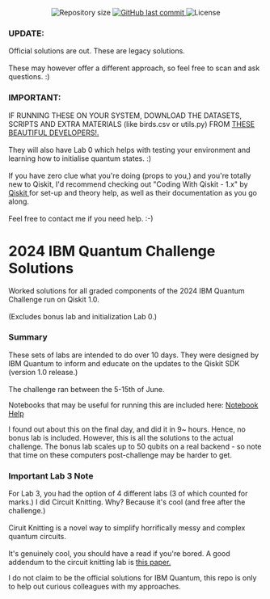 
<p align="center">

  <img alt="Repository size" src="https://img.shields.io/github/repo-size/FreesiaG/2024_IBM_Quantum_Challenge_Solutions">
  
  <a href="https://github.com//FreesiaG/2024_IBM_Quantum_Challenge_Solutions/commits/main/">
    <img alt="GitHub last commit" src="https://img.shields.io/github/last-commit/FreesiaG/2024_IBM_Quantum_Challenge_Solutions">
  </a>
  
  <img alt="License" src="https://img.shields.io/github/license/qiskit-community/ibm-quantum-challenge-2024.svg">



### UPDATE:
Official solutions are out. These are legacy solutions. <br> <br>
These may however offer a different approach, so feel free to scan and ask questions. :)

### IMPORTANT: 
IF RUNNING THESE ON YOUR SYSTEM, DOWNLOAD THE DATASETS, SCRIPTS AND EXTRA MATERIALS (like birds.csv or utils.py) FROM <a href="https://github.com/qiskit-community/ibm-quantum-challenge-2024/tree/main">THESE BEAUTIFUL DEVELOPERS!.</a> <br> <br> They will also have Lab 0 which helps with testing your environment and learning how to initialise quantum states. :) <br> <br>
If you have zero clue what you're doing (props to you,) and you're totally new to Qiskit, I'd recommend checking out "Coding With Qiskit - 1.x" by  <a href="https://www.youtube.com/playlist?list=PLOFEBzvs-VvrgHZt3exM_NNiNKtZlHvZi"> Qiskit </a> for set-up and theory help, as well as their documentation as you go along.  <br> <br> Feel free to contact me if you need help. :-)

# 2024 IBM Quantum Challenge Solutions
Worked solutions for all graded components of the 2024 IBM Quantum Challenge run on Qiskit 1.0. <br> <br> (Excludes bonus lab and initialization Lab 0.) 

### Summary
These sets of labs are intended to do over 10 days. They were designed by IBM Quantum to inform and educate on the updates to the Qiskit SDK (version 1.0 release.) <br> <br>
The challenge ran between the 5-15th of June.

Notebooks that may be useful for running this are included here:  <a href="https://github.com/qiskit-community/ibm-quantum-challenge-2024">Notebook Help</a>

I found out about this on the final day, and did it in 9~ hours. Hence, no bonus lab is included. However, this is all the solutions to the actual challenge. The bonus lab scales up to 50 qubits on a real backend - so note that time on these computers post-challenge may be harder to get.

### Important Lab 3 Note
For Lab 3, you had the option of 4 different labs (3 of which counted for marks.) I did Circuit Knitting. Why? Because it's cool (and free after the challenge.) <br> <br> Ciruit Knitting is a novel way to simplify horrifically messy and complex quantum circuits. <br> <br>
It's genuinely cool, you should have a read if you're bored. A good addendum to the circuit knitting lab is <a href="https://arxiv.org/pdf/2205.00016">this paper.</a>

I do not claim to be the official solutions for IBM Quantum, this repo is only to help out curious colleagues with my approaches. 

</p>
